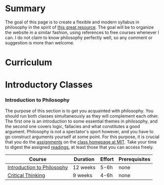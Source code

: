 # Summary

The goal of this page is to create a flexible and modern syllabus in philosophy in the spirit of [this great resource](https://github.com/ossu/computer-science). The goal will be to organize the website in a similar fashion, using references to free courses whenever I can. I do not claim to know philosophy perfectly well, so any comment or suggestion is more than welcome.

# Curriculum

# Introductory Classes
### Introduction to Philosophy
The purpose of this section is to get you acquainted with philosophy. You should run both classes simultaneously as they will complement each other. The first one is an introduction to some essential themes in philosophy, and the second one covers logic, fallacies and what constitutes a good argument. Philosophy is not a spectator's sport however, and you have to go construct arguments yourself at some point. For this purpose, it is crucial that you do the [assignments](https://ocw.mit.edu/courses/linguistics-and-philosophy/24-00-problems-of-philosophy-fall-2019/assignments/) on the [class homepage at MIT](https://ocw.mit.edu/courses/linguistics-and-philosophy/24-00-problems-of-philosophy-fall-2019/index.htm). Take your time to digest the assigned [readings](https://ocw.mit.edu/courses/linguistics-and-philosophy/24-00-problems-of-philosophy-fall-2019/readings/), at least those that you can access freely.

Course | Duration | Effort | Prerequisites
-------|----------|--------|--------------
[Introduction to Philosophy](https://www.edx.org/course/introduction-to-philosophy-god-knowledge-and-con-2) | 12 weeks | 5-6h | none
[Critical Thinking](https://www.edx.org/course/critical-thinking-fundamentals-of-good-reasoning-2) | 9 weeks | 4-6h | none


